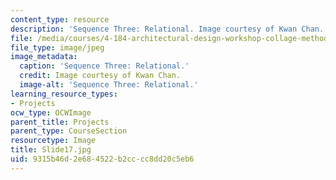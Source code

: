 ```yaml
---
content_type: resource
description: 'Sequence Three: Relational. Image courtesy of Kwan Chan.'
file: /media/courses/4-184-architectural-design-workshop-collage-method-and-form-spring-2004/9315b46d2e684522b2cccc8dd20c5eb6_Slide17.jpg
file_type: image/jpeg
image_metadata:
  caption: 'Sequence Three: Relational.'
  credit: Image courtesy of Kwan Chan.
  image-alt: 'Sequence Three: Relational.'
learning_resource_types:
- Projects
ocw_type: OCWImage
parent_title: Projects
parent_type: CourseSection
resourcetype: Image
title: Slide17.jpg
uid: 9315b46d-2e68-4522-b2cc-cc8dd20c5eb6
---
```

